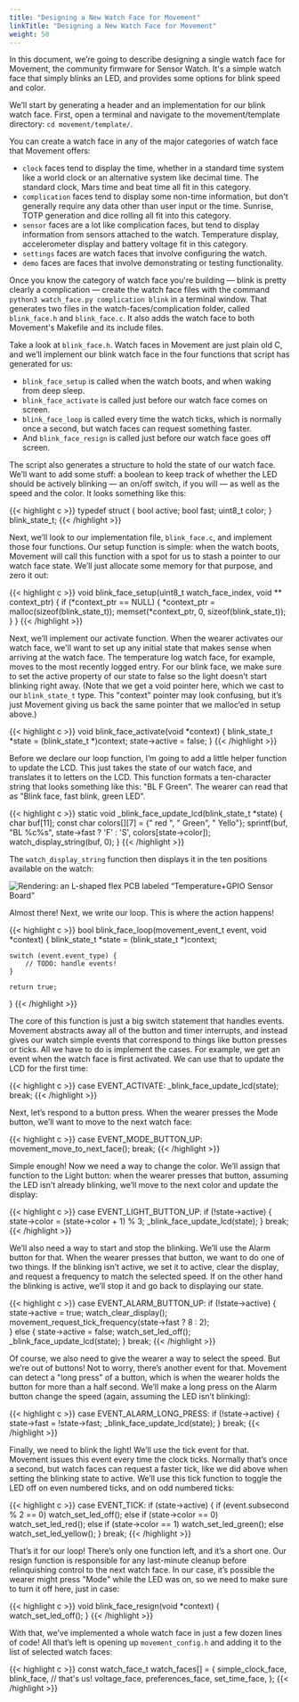 ```yaml
---
title: "Designing a New Watch Face for Movement"
linkTitle: "Designing a New Watch Face for Movement"
weight: 50
---
```

In this document, we’re going to describe designing a single watch face for Movement, the community firmware for Sensor Watch. It's a simple watch face that simply blinks an LED, and provides some options for blink speed and color.

We’ll start by generating a header and an implementation for our blink watch face. First, open a terminal and navigate to the movement/template directory: `cd movement/template/`.

You can create a watch face in any of the major categories of watch face that Movement offers:

* `clock` faces tend to display the time, whether in a standard time system like a world clock or an alternative system like decimal time. The standard clock, Mars time and beat time all fit in this category.
* `complication` faces tend to display some non-time information, but don't generally require any data other than user input or the time. Sunrise, TOTP generation and dice rolling all fit into this category.
* `sensor` faces are a lot like complication faces, but tend to display information from sensors attached to the watch. Temperature display, accelerometer display and battery voltage fit in this category.
* `settings` faces are watch faces that involve configuring the watch.
* `demo` faces are faces that involve demonstrating or testing functionality.

Once you know the category of watch face you're building — blink is pretty clearly a complication — create the watch face files with the command `python3 watch_face.py complication blink` in a terminal window. That generates two files in the watch-faces/complication folder, called `blink_face.h` and `blink_face.c`. It also adds the watch face to both Movement's Makefile and its include files.

Take a look at `blink_face.h`. Watch faces in Movement are just plain old C, and we’ll implement our blink watch face in the four functions that script has generated for us:

* `blink_face_setup` is called when the watch boots, and when waking from deep sleep.
* `blink_face_activate` is called just before our watch face comes on screen.
* `blink_face_loop` is called every time the watch ticks, which is normally once a second, but watch faces can request something faster.
* And `blink_face_resign` is called just before our watch face goes off screen.

The script also generates a structure to hold the state of our watch face. We’ll want to add some stuff: a boolean to keep track of whether the LED should be actively blinking — an on/off switch, if you will — as well as the speed and the color. It looks something like this:

{{< highlight c >}}
typedef struct {
    bool active;
    bool fast;
    uint8_t color;
} blink_state_t;
{{< /highlight >}}

Next, we’ll look to our implementation file, `blink_face.c`, and implement those four functions. Our setup function is simple: when the watch boots, Movement will call this function with a spot for us to stash a pointer to our watch face state. We’ll just allocate some memory for that purpose, and zero it out:

{{< highlight c >}}
void blink_face_setup(uint8_t watch_face_index, void ** context_ptr) {
    if (*context_ptr == NULL) {
        *context_ptr = malloc(sizeof(blink_state_t));
        memset(*context_ptr, 0, sizeof(blink_state_t));
    }
}
{{< /highlight >}}

Next, we’ll implement our activate function. When the wearer activates our watch face, we'll want to set up any initial state that makes sense when arriving at the watch face. The temperature log watch face, for example, moves to the most recently logged entry. For our blink face, we make sure to set the active property of our state to false so the light doesn't start blinking right away. (Note that we get a void pointer here, which we cast to our `blink_state_t` type. This "context" pointer may look confusing, but it’s just Movement giving us back the same pointer that we malloc‘ed in setup above.)

{{< highlight c >}}
void blink_face_activate(void *context) {
    blink_state_t *state = (blink_state_t *)context;
    state->active = false;
}
{{< /highlight >}}

Before we declare our loop function, I’m going to add a little helper function to update the LCD. This just takes the state of our watch face, and translates it to letters on the LCD. This function formats a ten-character string that looks something like this: "BL F Green". The wearer can read that as "Blink face, fast blink, green LED".

{{< highlight c >}}
static void _blink_face_update_lcd(blink_state_t *state) {
    char buf[11];
    const char colors[][7] = {" red  ", " Green", " Yello"};
    sprintf(buf, "BL %c%s", state->fast ? 'F' : 'S', colors[state->color]);
    watch_display_string(buf, 0);
}
{{< /highlight >}}

The `watch_display_string` function then displays it in the ten positions available on the watch:

![Rendering: an L-shaped flex PCB labeled “Temperature+GPIO Sensor Board”](../images/blink-face.png)

Almost there! Next, we write our loop. This is where the action happens!

{{< highlight c >}}
bool blink_face_loop(movement_event_t event, void *context) {
    blink_state_t *state = (blink_state_t *)context;

    switch (event.event_type) {
        // TODO: handle events!
    }

    return true;
}
{{< /highlight >}}

The core of this function is just a big switch statement that handles events. Movement abstracts away all of the button and timer interrupts, and instead gives our watch simple events that correspond to things like button presses or ticks. All we have to do is implement the cases. For example, we get an event when the watch face is first activated. We can use that to update the LCD for the first time:

{{< highlight c >}}
case EVENT_ACTIVATE:
    _blink_face_update_lcd(state);
    break;
{{< /highlight >}}

Next, let’s respond to a button press. When the wearer presses the Mode button, we’ll want to move to the next watch face:

{{< highlight c >}}
case EVENT_MODE_BUTTON_UP:
    movement_move_to_next_face();
    break;
{{< /highlight >}}

Simple enough! Now we need a way to change the color. We’ll assign that function to the Light button: when the wearer presses that button, assuming the LED isn’t already blinking, we’ll move to the next color and update the display:

{{< highlight c >}}
case EVENT_LIGHT_BUTTON_UP:
    if (!state->active) {
        state->color = (state->color + 1) % 3;
        _blink_face_update_lcd(state);
    }
    break;
{{< /highlight >}}

We’ll also need a way to start and stop the blinking. We’ll use the Alarm button for that. When the wearer presses that button, we want to do one of two things. If the blinking isn’t active, we set it to active, clear the display, and request a frequency to match the selected speed. If on the other hand the blinking is active, we’ll stop it and go back to displaying our state.

{{< highlight c >}}
case EVENT_ALARM_BUTTON_UP:
    if (!state->active) {
        state->active = true;
        watch_clear_display();
        movement_request_tick_frequency(state->fast ? 8 : 2);            
    } else {
        state->active = false;
        watch_set_led_off();
        _blink_face_update_lcd(state);
    }
    break;
{{< /highlight >}}

Of course, we also need to give the wearer a way to select the speed. But we’re out of buttons! Not to worry, there’s another event for that. Movement can detect a "long press" of a button, which is when the wearer holds the button for more than a half second. We’ll make a long press on the Alarm button change the speed (again, assuming the LED isn’t blinking):

{{< highlight c >}}
case EVENT_ALARM_LONG_PRESS:
    if (!state->active) {
        state->fast = !state->fast;
        _blink_face_update_lcd(state);
    }
    break;
{{< /highlight >}}

Finally, we need to blink the light! We’ll use the tick event for that. Movement issues this event every time the clock ticks. Normally that’s once a second, but watch faces can request a faster tick, like we did above when setting the blinking state to active. We’ll use this tick function to toggle the LED off on even numbered ticks, and on odd numbered ticks:

{{< highlight c >}}
case EVENT_TICK:
    if (state->active) {
        if (event.subsecond % 2 == 0) watch_set_led_off();
        else if (state->color == 0) watch_set_led_red();
        else if (state->color == 1) watch_set_led_green();
        else watch_set_led_yellow();
    }
    break;
{{< /highlight >}}

That’s it for our loop! There’s only one function left, and it’s a short one. Our resign function is responsible for any last-minute cleanup before relinquishing control to the next watch face. In our case, it’s possible the wearer might press "Mode" while the LED was on, so we need to make sure to turn it off here, just in case:

{{< highlight c >}}
void blink_face_resign(void *context) {
    watch_set_led_off();
}
{{< /highlight >}}

With that, we’ve implemented a whole watch face in just a few dozen lines of code! All that’s left is opening up `movement_config.h` and adding it to the list of selected watch faces:

{{< highlight c >}}
const watch_face_t watch_faces[] = {
    simple_clock_face,
    blink_face, // that's us!
    voltage_face,
    preferences_face,
    set_time_face,
};
{{< /highlight >}}
